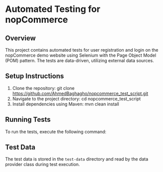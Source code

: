 # Automated Testing for nopCommerce

## Overview
This project contains automated tests for user registration and login on the nopCommerce demo website using Selenium with the Page Object Model (POM) pattern. The tests are data-driven, utilizing external data sources.

## Setup Instructions
1. Clone the repository:
   git clone https://github.com/AhmedBaghagho/nopcommerce_test_script.git
2. Navigate to the project directory:
   cd nopcommerce_test_script
3. Install dependencies using Maven:
   mvn clean install

## Running Tests
To run the tests, execute the following command:

## Test Data
The test data is stored in the `test-data` directory and read by the data provider class during test execution.
